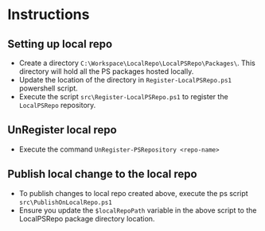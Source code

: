 # Instructions

## Setting up local repo
- Create a directory `C:\Workspace\LocalRepo\LocalPSRepo\Packages\`. This directory will hold all the PS packages hosted locally.
- Update the location of the directory in `Register-LocalPSRepo.ps1` powershell script.
- Execute the script `src\Register-LocalPSRepo.ps1` to register the `LocalPSRepo` repository.

## UnRegister local repo
- Execute the command `UnRegister-PSRepository <repo-name>`

## Publish local change to the local repo
- To publish changes to local repo created above, execute the ps script `src\PublishOnLocalRepo.ps1`
- Ensure you update the `$localRepoPath` variable in the above script to the LocalPSRepo package directory location.
